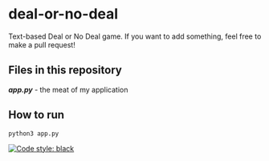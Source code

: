 # deal-or-no-deal

Text-based Deal or No Deal game.
If you want to add something, feel free to make a pull request!

## Files in this repository

__*app.<span></span>py*__ - the meat of my application

## How to run

`python3 app.py`

[![Code style: black](https://img.shields.io/badge/code%20style-black-000000.svg)](https://github.com/psf/black)
